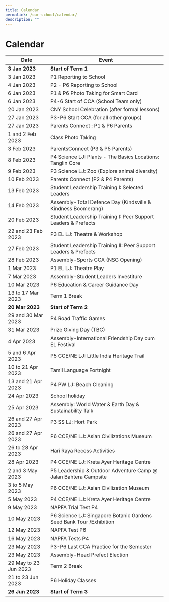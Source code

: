 ```yaml
---
title: Calendar
permalink: /our-school/calendar/
description: ""
---
```

# **Calendar**



| Date | Event |
| --- | --- |
| **3 Jan 2023** | **Start of Term 1**|
|3 Jan 2023 | P1 Reporting to School |
|4 Jan 2023 | P2 - P6 Reporting to School |
|6 Jan 2023 | P1 & P6 Photo Taking for Smart Card |
|6 Jan 2023 | P4-6 Start of CCA (School Team only) |
|20 Jan 2023 | CNY School Celebration (after formal lessons) |
|27 Jan 2023 |P3-P6 Start CCA (for all other groups) |
|27 Jan 2023| Parents Connect : P1 & P6 Parents|
|1 and 2 Feb 2023| Class Photo Taking|
|3 Feb 2023| ParentsConnect (P3 & P5 Parents)|
|8 Feb 2023| P4 Science LJ: Plants - The Basics Locations: Tanglin Core|
|9 Feb 2023| P3 Science LJ: Zoo (Explore animal diversity)|
|10 Feb 2023| Parents Connect (P2 & P4 Parents)|
|13 Feb 2023| Student Leadership Training I: Selected Leaders |
|14 Feb 2023| Assembly-Total Defence Day (Kindsville & Kindness Boomerang)|
|20 Feb 2023| Student Leadership Training I: Peer Support Leaders & Prefects|
|22 and 23 Feb 2023| P3 EL LJ: Theatre & Workshop|
|27 Feb 2023| Student Leadership Training II: Peer Support Leaders & Prefects|
|28 Feb 2023| Assembly-Sports CCA (NSG Opening)|
|1 Mar 2023| P1 EL LJ: Theatre Play|
|7 Mar 2023| Assembly-Student Leaders Investiture |
|10 Mar 2023| P6 Education & Career Guidance Day |
|13 to 17 Mar 2023 | Term 1 Break |
|**20 Mar 2023** | **Start of Term 2** |
|29 and 30 Mar 2023| P4 Road Traffic Games |
|31 Mar 2023| Prize Giving Day (TBC) |
|4 Apr 2023 | Assembly-International Friendship Day cum EL Festival |
|5 and 6 Apr 2023| P5 CCE/NE LJ: Little India Heritage Trail |
|10 to 21 Apr 2023 | Tamil Language Fortnight |
|13 and 21 Apr 2023| P4 PW LJ: Beach Cleaning |
|24 Apr 2023| School holiday |
|25 Apr 2023 | Assembly: World Water & Earth Day & Sustainability Talk |
|26 and 27 Apr 2023| P3 SS LJ: Hort Park |
|26 and 27 Apr 2023| P6 CCE/NE LJ: Asian Civilizations Museum |
|26 to 28 Apr 2023 | Hari Raya Recess Activities |
|28 Apr 2023 | P4 CCE/NE LJ: Kreta Ayer Heritage Centre |
|2 and 3 May 2023 | P5 Leadership & Outdoor Adventure Camp @ Jalan Bahtera Campsite |
|3 to 5 May 2023| P6 CCE/NE LJ: Asian Civilization Museum |
|5 May 2023| P4 CCE/NE LJ: Kreta Ayer Heritage Centre |
|9 May 2023| NAPFA Trial Test P4|
|10 May 2023| P6 Science LJ: Singapore Botanic Gardens Seed Bank Tour /Exhibition|
|12 May 2023| NAPFA Test P6 |
|16 May 2023| NAPFA Tests P4 |
|23 May 2023| P3-P6 Last CCA Practice for the Semester|
|23 May 2023| Assembly-Head Prefect Election |
|29 May to 23 Jun 2023| Term 2 Break|
|21 to 23 Jun 2023| P6 Holiday Classes |
|**26 Jun 2023**| **Start of Term 3**|